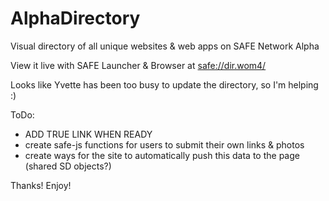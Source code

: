# AlphaDirectory
Visual directory of all unique websites &amp; web apps on SAFE Network Alpha

View it live with SAFE Launcher & Browser at <a href="safe://dir.wom4/">safe://dir.wom4/</a>

Looks like Yvette has been too busy to update the directory, so I'm helping :)

ToDo:
 - ADD TRUE LINK WHEN READY
 - create safe-js functions for users to submit their own links & photos
 - create ways for the site to automatically push this data to the page (shared SD objects?)
 
Thanks! Enjoy!
